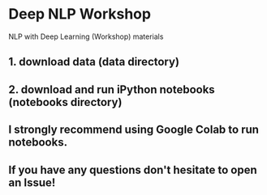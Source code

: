 # Deep NLP Workshop
NLP with Deep Learning (Workshop) materials

## 1. download data (data directory)
## 2. download and run iPython notebooks (notebooks directory)

## I strongly recommend using Google Colab to run notebooks.

## If you have any questions don't hesitate to open an Issue!
